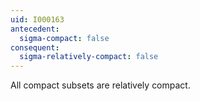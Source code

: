 ```yaml
---
uid: I000163
antecedent:
  sigma-compact: false
consequent:
  sigma-relatively-compact: false
---
```

All compact subsets are relatively compact.

